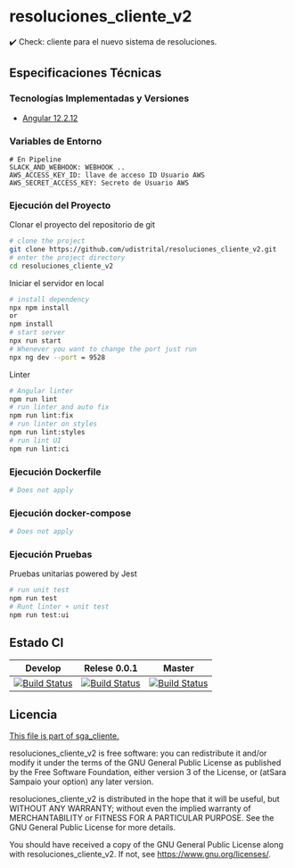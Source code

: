 # resoluciones_cliente_v2
✔️ Check: cliente para el nuevo sistema de resoluciones.

## Especificaciones Técnicas

### Tecnologías Implementadas y Versiones
* [Angular 12.2.12](https://angular.io/)

### Variables de Entorno
```shell
# En Pipeline
SLACK_AND_WEBHOOK: WEBHOOK ..
AWS_ACCESS_KEY_ID: llave de acceso ID Usuario AWS
AWS_SECRET_ACCESS_KEY: Secreto de Usuario AWS
```

### Ejecución del Proyecto

Clonar el proyecto del repositorio de git
```bash
# clone the project
git clone https://github.com/udistrital/resoluciones_cliente_v2.git
# enter the project directory
cd resoluciones_cliente_v2
```
Iniciar el servidor en local
```bash
# install dependency
npx npm install
or
npm install
# start server
npx run start
# Whenever you want to change the port just run
npx ng dev --port = 9528
```
Linter
```bash
# Angular linter
npm run lint
# run linter and auto fix
npm run lint:fix
# run linter on styles
npm run lint:styles
# run lint UI
npm run lint:ci
```

### Ejecución Dockerfile
```bash
# Does not apply
```
### Ejecución docker-compose
```bash
# Does not apply
```
### Ejecución Pruebas

Pruebas unitarias powered by Jest
```bash
# run unit test
npm run test
# Runt linter + unit test
npm run test:ui
```

## Estado CI

| Develop | Relese 0.0.1 | Master |
| -- | -- | -- |
| [![Build Status](https://hubci.portaloas.udistrital.edu.co/api/badges/udistrital/resoluciones_cliente_v2/status.svg?ref=refs/heads/develop)](https://hubci.portaloas.udistrital.edu.co/udistrital/resoluciones_cliente_v2) | [![Build Status](https://hubci.portaloas.udistrital.edu.co/api/badges/udistrital/resoluciones_cliente_v2/status.svg?ref=refs/heads/release/0.0.1)](https://hubci.portaloas.udistrital.edu.co/udistrital/resoluciones_cliente_v2) | [![Build Status](https://hubci.portaloas.udistrital.edu.co/api/badges/udistrital/resoluciones_cliente_v2/status.svg?ref=refs/heads/master)](https://hubci.portaloas.udistrital.edu.co/udistrital/resoluciones_cliente_v2) |

## Licencia

[This file is part of sga_cliente.](LICENSE)


resoluciones_cliente_v2 is free software: you can redistribute it and/or modify it under the terms of the GNU General Public License as published by the Free Software Foundation, either version 3 of the License, or (atSara Sampaio your option) any later version.

resoluciones_cliente_v2 is distributed in the hope that it will be useful, but WITHOUT ANY WARRANTY; without even the implied warranty of MERCHANTABILITY or FITNESS FOR A PARTICULAR PURPOSE. See the GNU General Public License for more details.

You should have received a copy of the GNU General Public License along with resoluciones_cliente_v2. If not, see https://www.gnu.org/licenses/.

